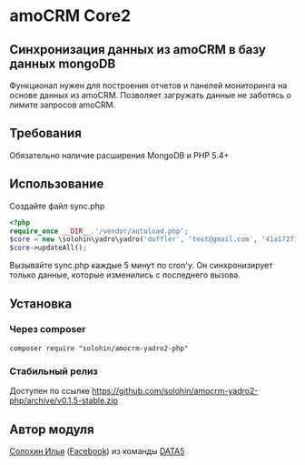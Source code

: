 # amoCRM Core2

## Синхронизация данных из amoCRM в базу данных mongoDB
Функционал нужен для построения отчетов и панелей мониторинга на основе данных из amoCRM. Позволяет загружать данные не заботясь о лимите запросов amoCRM.

## Требования
Обязательно наличие расширения MongoDB и PHP 5.4+

##  Использование
Создайте файл sync.php

```php
<?php
require_once __DIR__.'/vendor/autoload.php';
$core = new \solohin\yadro\yadro('doffler', 'test@gmail.com', '41a17271a1f57817271a1f5194978', true);
$core->updateAll();
```
Вызывайте sync.php каждые 5 минут по cron'у. Он синхронизирует только данные, которые изменились с последнего вызова.

## Установка
### Через composer
```
composer require "solohin/amocrm-yadro2-php"
```
### Стабильный релиз
Доступен по ссылке https://github.com/solohin/amocrm-yadro2-php/archive/v0.1.5-stable.zip

## Автор модуля
[Солохин Илья](https://vk.com/solohin_ilya) ([Facebook](https://www.facebook.com/solohin.i)) из команды [DATA5](http://data5.ru)
